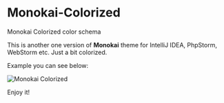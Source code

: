 Monokai-Colorized
=================

Monokai Colorized color schema

This is another one version of **Monokai** theme for IntelliJ IDEA, PhpStorm, WebStorm etc.
Just a bit colorized.

Example you can see below:

![Monokai Colorized](https://github.com/m1x0n/Monokai-Colorized/blob/master/screenshot.png?raw=true)

Enjoy it!

